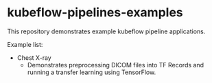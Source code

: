 # kubeflow-pipelines-examples

This repository demonstrates example kubeflow pipeline applications.

Example list:
* Chest X-ray
  * Demonstrates preprocessing DICOM files into TF Records and running a transfer learning using TensorFlow.

